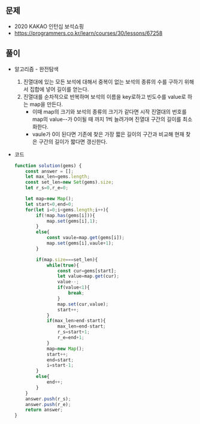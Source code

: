 문제
-----

+ 2020 KAKAO 인턴십 보석쇼핑
+ https://programmers.co.kr/learn/courses/30/lessons/67258

풀이 
------

+ 알고리즘 - 완전탐색

  1. 진열대에 있는 모든 보석에 대해서 중복이 없는 보석의 종류의 수를 구하기 위해서 집합에 넣어 길이를 얻는다.
  2. 진열대를 순차적으로 반복하며 보석의 이름을 key로하고 빈도수를 value로 하는 map을 만든다.
     - 이때 map의 크기와 보석의 종류의 크기가 같다면 시작 진열대의 번호를 map의 value--가 0이될 때 까지 1씩 늘려가며 진열대 구간의 길이를 최소화한다.
     - vaule가 0이 된다면 기존에 찾은 가장 짧은 길이의 구간과 비교해 현재 찾은 구간의 길이가 짧다면 갱신한다.

  

+ 코드

  ``` javaScript
  function solution(gems) {
      const answer = [];
      let max_len=gems.length;
      const set_len=new Set(gems).size;
      let r_s=0,r_e=0;
  
      let map=new Map();
      let start=0,end=0;
      for(let i=0;i<gems.length;i++){
          if(!map.has(gems[i])){
              map.set(gems[i],1);
          }
          else{
              const vaule=map.get(gems[i]);
              map.set(gems[i],vaule+1);
          }
  
          if(map.size===set_len){
              while(true){
                  const cur=gems[start];
                  let value=map.get(cur);
                  value--;
                  if(value<1){
                      break;
                  }
                  map.set(cur,value);
                  start++;
              }
              if(max_len>end-start){
                  max_len=end-start;
                  r_s=start+1;
                  r_e=end+1;
              }
              map=new Map();
              start++;
              end=start;
              i=start-1;
          }
          else{
              end++;
          }
      }
      answer.push(r_s);
      answer.push(r_e);
      return answer;
  }
  ```
  
  